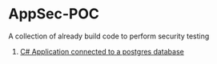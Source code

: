 # AppSec-POC
A collection of already build code to perform security testing 

1. [C# Application connected to a postgres database](https://github.com/p-cap/C-sharp-postgreSQL)

